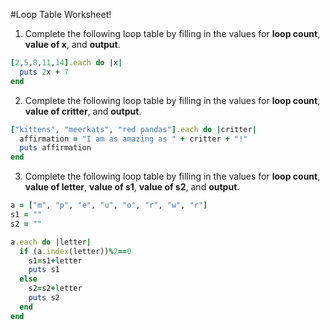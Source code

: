 #Loop Table Worksheet!


1) Complete the following loop table by filling in the values for **loop count**, **value of x**, and **output**.

```ruby
[2,5,8,11,14].each do |x|
  puts 2x + 7
end
```


2) Complete the following loop table by filling in the values for **loop count**, **value of critter**, and **output**.
```ruby
["kittens", "meerkats", "red pandas"].each do |critter|
  affirmation = "I am as amazing as " + critter + "!"
  puts affirmation
end
```

3) Complete the following loop table by filling in the values for **loop count**, **value of letter**, **value of s1**, **value of s2**, and **output**.
```ruby
a = ["m", "p", "e", "u", "o", "r", "w", "r"]
s1 = ""
s2 = ""

a.each do |letter|
  if (a.index(letter))%2==0
    s1=s1+letter
    puts s1
  else
    s2=s2+letter
    puts s2
  end
end
```
